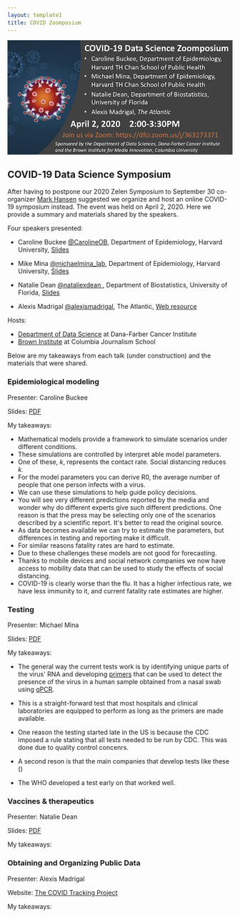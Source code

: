 ```yaml
---
layout: template1
title: COVID Zoomposium
---
```


![](covid/flyer.png)

## COVID-19 Data Science Symposium

After having to postpone our 2020 Zelen Symposium to September 30 co-organizer [Mark Hansen](https://twitter.com/cocteau) suggested we organize and host an online COVID-19 symposium instead. The event was held on April 2, 2020. Here we provide a summary and materials shared by the speakers.

Four speakers presented:

* Caroline Buckee [@CarolineOB](https://twitter.com/Caroline_OF_B), Department of Epidemiology, Harvard University, [Slides](covid/buckee.pdf)

* Mike Mina [@michaelmina_lab](https://twitter.com/michaelmina_lab), Department of Epidemiology, Harvard University, [Slides](covid/mina.pdf)
* Natalie Dean [@nataliexdean
](https://twitter.com/nataliexdean), Department of Biostatistics, University of Florida, [Slides](covid/dean.pdf)
* Alexis Madrigal [@alexismadrigal](https://twitter.com/alexismadrigal), The Atlantic, [Web resource](https://covidtracking.com/)

Hosts: 

* [Department of Data Science](http://datasciences.dfci.harvard.edu/) at Dana-Farber Cancer Institute
* [Brown Institute](https://brown.columbia.edu/) at Columbia Journalism School

Below are my takeaways from each talk (under construction) and the materials that were shared.

### Epidemiological modeling 

Presenter: Caroline Buckee

Slides: [PDF](covid/buckee.pdf)

My takeaways:
* Mathematical models provide a framework to simulate scenarios under different conditions. 
* These simulations are controlled by interpret able model 
parameters.
* One of these, $k$, represents the contact rate. Social distancing reduces $k$.
* For the model parameters you can derive R0, the average number of people that one person infects with a virus. 
* We can use these simulations to help guide policy decisions.
* You will see very different predictions reported by the media and wonder why do different experts give such different predictions. One reason is that the press may be selecting only one of the scenarios described by a scientific report. It's better to read the original source.
* As data becomes available we can try to estimate the parameters, but differences in testing and reporting make it difficult.
* For similar reasons fatality rates are hard to estimate. 
* Due to these challenges these models are not good for forecasting.
* Thanks to mobile devices and social network companies we now have access to mobility data that can be used to study the effects of social distancing.
* COVID-19 is clearly worse than the flu. It has a higher infectious rate, we have less immunity to it, and current fatality rate estimates are higher.


### Testing 

Presenter: Michael Mina

Slides: [PDF](covid/mina.pdf)

My takeaways:
* The general way the current tests work is by identifying unique parts of the virus' RNA and developing  [primers](https://www.nature.com/scitable/definition/primer-305/) that can be used to detect the presence of the virus in a human sample obtained from a nasal swab using [qPCR](https://en.wikipedia.org/wiki/Real-time_polymerase_chain_reaction).
* This is a straight-forward test that most hospitals and clinical laboratories are equipped to perform as long as the primers are made available. 
* One reason the testing started late in the US is because the CDC imposed a rule stating that all tests needed to be run by CDC. This was done due to quality control concenrs.
* A second reson is that the main companies that develop tests like these ()

* The WHO developed a test early on that worked well.

###  Vaccines & therapeutics

Presenter: Natalie Dean

Slides: [PDF](covid/dean.pdf)

My takeaways:

### Obtaining and Organizing Public Data


Presenter: Alexis Madrigal

Website: [The COVID Tracking Project](https://covidtracking.com/)

My takeaways:
